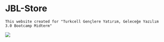 # JBL-Store
`This website created for "Turkcell Gençlere Yatırım, Geleceğe Yazılım 3.0 Bootcamp Midterm"`

<img src="https://github.com/ysnhasan1/JBL-Store/assets/102024926/13f9fdde-5089-4b57-a3ad-83e3a9cbd847"><br />
